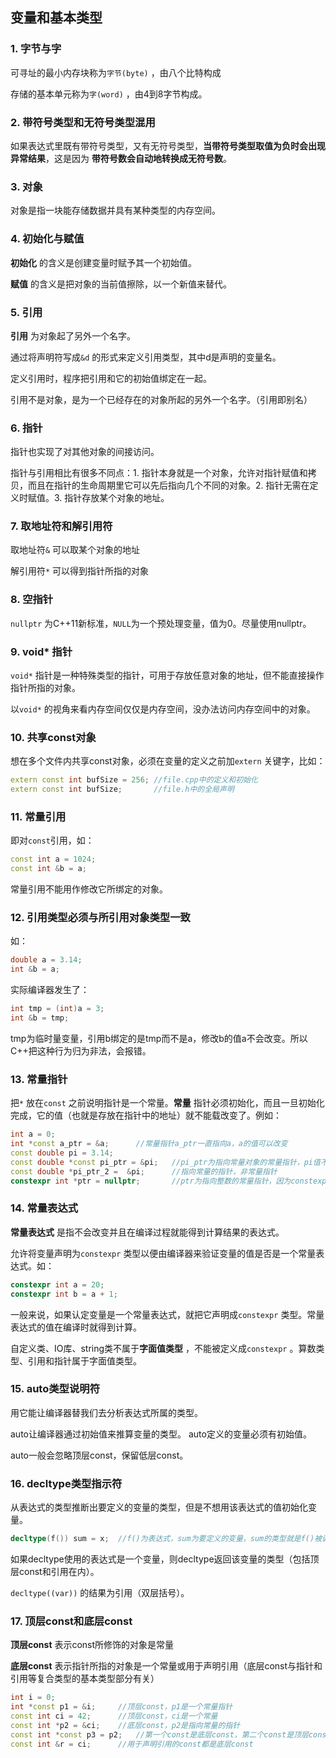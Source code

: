 ## 变量和基本类型

### 1. 字节与字

可寻址的最小内存块称为`字节(byte)` ，由八个比特构成

存储的基本单元称为`字(word)` ，由4到8字节构成。

### 2. 带符号类型和无符号类型混用

如果表达式里既有带符号类型，又有无符号类型，**当带符号类型取值为负时会出现异常结果**，这是因为 **带符号数会自动地转换成无符号数**。

### 3. 对象

对象是指一块能存储数据并具有某种类型的内存空间。

### 4. 初始化与赋值

**初始化** 的含义是创建变量时赋予其一个初始值。

**赋值** 的含义是把对象的当前值擦除，以一个新值来替代。  

### 5. 引用

**引用** 为对象起了另外一个名字。

通过将声明符写成`&d` 的形式来定义引用类型，其中d是声明的变量名。

定义引用时，程序把引用和它的初始值绑定在一起。

引用不是对象，是为一个已经存在的对象所起的另外一个名字。（引用即别名）

### 6. 指针

指针也实现了对其他对象的间接访问。

指针与引用相比有很多不同点：1. 指针本身就是一个对象，允许对指针赋值和拷贝，而且在指针的生命周期里它可以先后指向几个不同的对象。2. 指针无需在定义时赋值。3. 指针存放某个对象的地址。

### 7. 取地址符和解引用符

取地址符`&` 可以取某个对象的地址

解引用符`*` 可以得到指针所指的对象

### 8. 空指针

`nullptr` 为C++11新标准，`NULL`为一个预处理变量，值为0。尽量使用nullptr。

### 9. void* 指针

`void*` 指针是一种特殊类型的指针，可用于存放任意对象的地址，但不能直接操作指针所指的对象。

以`void*` 的视角来看内存空间仅仅是内存空间，没办法访问内存空间中的对象。

### 10. 共享const对象

想在多个文件内共享const对象，必须在变量的定义之前加`extern` 关键字，比如：

```c++
extern const int bufSize = 256;	//file.cpp中的定义和初始化
extern const int bufSize;		//file.h中的全局声明
```

### 11. 常量引用

即对`const`引用，如：

```c++
const int a = 1024;
const int &b = a;	
```

常量引用不能用作修改它所绑定的对象。

### 12. 引用类型必须与所引用对象类型一致

如：

```c++
double a = 3.14;
int &b = a;
```

实际编译器发生了：

```c++
int tmp = (int)a = 3;
int &b = tmp;
```

tmp为临时量变量，引用b绑定的是tmp而不是a，修改b的值a不会改变。所以C++把这种行为归为非法，会报错。

### 13. 常量指针

把`*` 放在`const` 之前说明指针是一个常量。**常量** 指针必须初始化，而且一旦初始化完成，它的值（也就是存放在指针中的地址）就不能载改变了。例如：

```c++
int a = 0;
int *const a_ptr = &a;		//常量指针a_ptr一直指向a，a的值可以改变
const double pi = 3.14;
const double *const pi_ptr = &pi;	//pi_ptr为指向常量对象的常量指针，pi值不可变
const double *pi_ptr_2 =  &pi;		//指向常量的指针，非常量指针
constexpr int *ptr = nullptr;		//ptr为指向整数的常量指针，因为constexpr把所定义的对象置为了顶层const
```

### 14. 常量表达式

**常量表达式** 是指不会改变并且在编译过程就能得到计算结果的表达式。

允许将变量声明为`constexpr` 类型以便由编译器来验证变量的值是否是一个常量表达式。如：

```c++
constexpr int a = 20;
constexpr int b = a + 1;
```

一般来说，如果认定变量是一个常量表达式，就把它声明成`constexpr` 类型。常量表达式的值在编译时就得到计算。

自定义类、IO库、string类不属于**字面值类型** ，不能被定义成`constexpr`  。算数类型、引用和指针属于字面值类型。

### 15. auto类型说明符

用它能让编译器替我们去分析表达式所属的类型。

auto让编译器通过初始值来推算变量的类型。 auto定义的变量必须有初始值。

auto一般会忽略顶层const，保留低层const。

### 16. decltype类型指示符

从表达式的类型推断出要定义的变量的类型，但是不想用该表达式的值初始化变量。

```c++
decltype(f()) sum = x;	//f()为表达式，sum为要定义的变量，sum的类型就是f()被调用时返回的类型
```

如果decltype使用的表达式是一个变量，则decltype返回该变量的类型（包括顶层const和引用在内）。

`decltype((var))` 的结果为引用（双层括号）。

### 17. 顶层const和底层const

**顶层const** 表示const所修饰的对象是常量

**底层const** 表示指针所指的对象是一个常量或用于声明引用（底层const与指针和引用等复合类型的基本类型部分有关）

```c++
int i = 0;
int *const p1 = &i;		//顶层const，p1是一个常量指针
const int ci = 42;		//顶层const，ci是一个常量
const int *p2 = &ci;	//底层const，p2是指向常量的指针
const int *const p3 = p2;	//第一个const是底层const，第二个const是顶层const
const int &r = ci;		//用于声明引用的const都是底层const
```



​                                                                                                       

